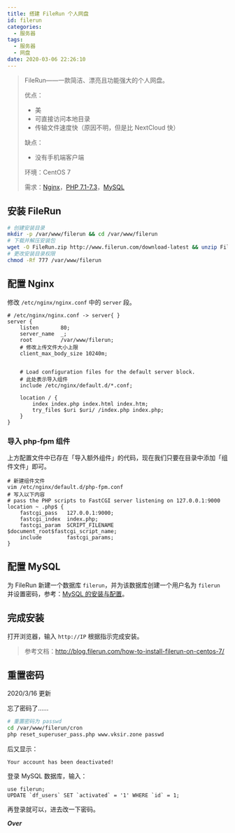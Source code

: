```yaml
---
title: 搭建 FileRun 个人网盘
id: filerun
categories:
  - 服务器
tags:
  - 服务器
  - 网盘
date: 2020-03-06 22:26:10
---
```


> FileRun——一款简洁、漂亮且功能强大的个人网盘。
>
> 优点：
>
> - 美
> - 可直接访问本地目录
> - 传输文件速度快（原因不明，但是比 NextCloud 快）
>
> 缺点：
>
> - 没有手机端客户端
>
> 环境：CentOS 7
>
> 需求：[Nginx](https://www.vksir.zone/posts/nginx/)，[PHP 7.1-7.3](https://www.vksir.zone/posts/php/)，[MySQL](https://www.vksir.zone/posts/mysql/)

## 安装 FileRun

```bash
# 创建安装目录
mkdir -p /var/www/filerun && cd /var/www/filerun
# 下载并解压安装包
wget -O FileRun.zip http://www.filerun.com/download-latest && unzip FileRun.zip
# 更改安装目录权限
chmod -Rf 777 /var/www/filerun
```

## 配置 Nginx

修改 `/etc/nginx/nginx.conf` 中的 `server` 段。

```nginx
# /etc/nginx/nginx.conf -> server{ }
server {
    listen       80;
    server_name  _;
    root         /var/www/filerun;
	# 修改上传文件大小上限
    client_max_body_size 10240m;


    # Load configuration files for the default server block.
    # 此处表示导入组件
    include /etc/nginx/default.d/*.conf;

    location / {
        index index.php index.html index.htm;
        try_files $uri $uri/ /index.php index.php;
    }
}
```

### 导入 php-fpm 组件

上方配置文件中已存在「导入额外组件」的代码，现在我们只要在目录中添加「组件文件」即可。

```nginx
# 新建组件文件
vim /etc/nginx/default.d/php-fpm.conf
# 写入以下内容
# pass the PHP scripts to FastCGI server listening on 127.0.0.1:9000
location ~ .php$ {
    fastcgi_pass   127.0.0.1:9000;
    fastcgi_index  index.php;
    fastcgi_param  SCRIPT_FILENAME  $document_root$fastcgi_script_name;
    include        fastcgi_params;
}
```

## 配置 MySQL

为 FileRun 新建一个数据库 `filerun`，并为该数据库创建一个用户名为 `filerun` 并设置密码，参考：[MySQL 的安装与配置](https://www.vksir.zone/posts/mysql/)。

## 完成安装

打开浏览器，输入 `http://IP` 根据指示完成安装。

> 参考文档：<u>http://blog.filerun.com/how-to-install-filerun-on-centos-7/</u>

## 重置密码

2020/3/16 更新

忘了密码了……

```sh
# 重置密码为 passwd
cd /var/www/filerun/cron
php reset_superuser_pass.php www.vksir.zone passwd
```

后又显示：

```
Your account has been deactivated!
```

登录 MySQL 数据库，输入：

```mysql
use filerun;
UPDATE `df_users` SET `activated` = '1' WHERE `id` = 1;
```

再登录就可以，进去改一下密码。

***Over***